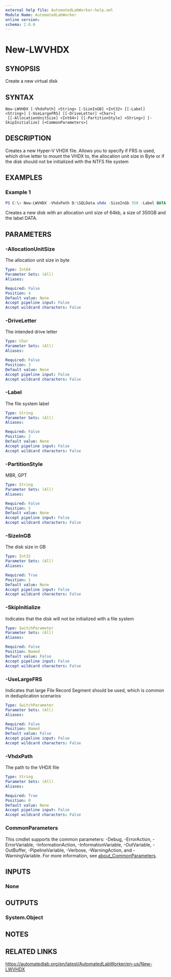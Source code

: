```yaml
---
external help file: AutomatedLabWorker-help.xml
Module Name: AutomatedLabWorker
online version:
schema: 2.0.0
---
```


# New-LWVHDX

## SYNOPSIS
Create a new virtual disk

## SYNTAX

```
New-LWVHDX [-VhdxPath] <String> [-SizeInGB] <Int32> [[-Label] <String>] [-UseLargeFRS] [[-DriveLetter] <Char>]
 [[-AllocationUnitSize] <Int64>] [[-PartitionStyle] <String>] [-SkipInitialize] [<CommonParameters>]
```

## DESCRIPTION
Creates a new Hyper-V VHDX file.
Allows you to specify if FRS is used, which drive letter to mount the VHDX to, the allocation unit size in Byte or if the disk should not be initialized with the NTFS file system

## EXAMPLES

### Example 1
```powershell
PS C:\> New-LWVHDX -VhdxPath D:\SQLData.vhdx -SizeInGb 350 -Label DATA -DriveLetter X -AllocationUnitSIze 64kb
```

Creates a new disk with an allocation unit size of 64kb, a size of 350GB and the label DATA.

## PARAMETERS

### -AllocationUnitSize
The allocation unit size in byte

```yaml
Type: Int64
Parameter Sets: (All)
Aliases:

Required: False
Position: 4
Default value: None
Accept pipeline input: False
Accept wildcard characters: False
```

### -DriveLetter
The intended drive letter

```yaml
Type: Char
Parameter Sets: (All)
Aliases:

Required: False
Position: 3
Default value: None
Accept pipeline input: False
Accept wildcard characters: False
```

### -Label
The file system label

```yaml
Type: String
Parameter Sets: (All)
Aliases:

Required: False
Position: 2
Default value: None
Accept pipeline input: False
Accept wildcard characters: False
```

### -PartitionStyle
MBR, GPT

```yaml
Type: String
Parameter Sets: (All)
Aliases:

Required: False
Position: 5
Default value: None
Accept pipeline input: False
Accept wildcard characters: False
```

### -SizeInGB
The disk size in GB

```yaml
Type: Int32
Parameter Sets: (All)
Aliases:

Required: True
Position: 1
Default value: None
Accept pipeline input: False
Accept wildcard characters: False
```

### -SkipInitialize
Indicates that the disk will not be initialized with a file system

```yaml
Type: SwitchParameter
Parameter Sets: (All)
Aliases:

Required: False
Position: Named
Default value: False
Accept pipeline input: False
Accept wildcard characters: False
```

### -UseLargeFRS
Indicates that large File Record Segment should be used, which is common in deduplication scenarios

```yaml
Type: SwitchParameter
Parameter Sets: (All)
Aliases:

Required: False
Position: Named
Default value: False
Accept pipeline input: False
Accept wildcard characters: False
```

### -VhdxPath
The path to the VHDX file

```yaml
Type: String
Parameter Sets: (All)
Aliases:

Required: True
Position: 0
Default value: None
Accept pipeline input: False
Accept wildcard characters: False
```

### CommonParameters
This cmdlet supports the common parameters: -Debug, -ErrorAction, -ErrorVariable, -InformationAction, -InformationVariable, -OutVariable, -OutBuffer, -PipelineVariable, -Verbose, -WarningAction, and -WarningVariable. For more information, see [about_CommonParameters](http://go.microsoft.com/fwlink/?LinkID=113216).

## INPUTS

### None
## OUTPUTS

### System.Object
## NOTES

## RELATED LINKS
https://automatedlab.org/en/latest/AutomatedLabWorker/en-us/New-LWVHDX
